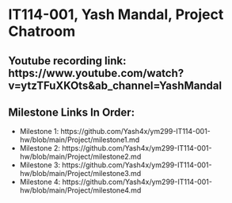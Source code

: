 <!DOCTYPE html>
<html>
<body>

<h1>IT114-001, Yash Mandal, Project Chatroom</h1>
<h2>Youtube recording link: https://www.youtube.com/watch?v=ytzTFuXKOts&ab_channel=YashMandal</h2>
<h2>Milestone Links In Order: </h2>
<ul>
    <li>Milestone 1: https://github.com/Yash4x/ym299-IT114-001-hw/blob/main/Project/milestone1.md</li>
    <li>Milestone 2: https://github.com/Yash4x/ym299-IT114-001-hw/blob/main/Project/milestone2.md</li>
    <li>Milestone 3: https://github.com/Yash4x/ym299-IT114-001-hw/blob/main/Project/milestone3.md</li>
    <li>Milestone 4: https://github.com/Yash4x/ym299-IT114-001-hw/blob/main/Project/milestone4.md</li>
</ul>

</body>
</html>
